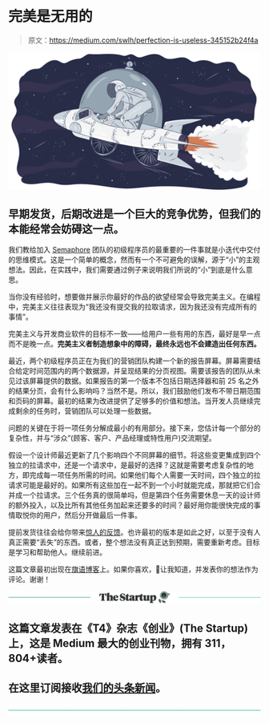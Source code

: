# 完美是无用的

> 原文：<https://medium.com/swlh/perfection-is-useless-345152b24f4a>

![](img/45f2b5a576ccc56e784b347228ece8bc.png)

## 早期发货，后期改进是一个巨大的竞争优势，但我们的本能经常会妨碍这一点。

我们教给加入 [Semaphore](https://semaphoreci.com/) 团队的初级程序员的最重要的一件事就是小迭代中交付的思维模式。这是一个简单的概念，然而有一个不可避免的误解，源于“小”的主观想法。因此，在实践中，我们需要通过例子来说明我们所说的“小”到底是什么意思。

当你没有经验时，想要做并展示你最好的作品的欲望经常会导致完美主义。在编程中，完美主义往往表现为“我还没有提交我的拉取请求，因为我还没有完成所有的事情”。

完美主义与开发商业软件的目标不一致——给用户一些有用的东西，最好是早一点而不是晚一点。**完美主义者制造想象中的障碍，最终永远也不会建造出任何东西。**

最近，两个初级程序员正在为我们的营销团队构建一个新的报告屏幕。屏幕需要结合给定时间范围内的两个数据源，并呈现结果的分页视图。需要该报告的团队从未见过该屏幕提供的数据。如果报告的第一个版本不包括日期选择器和前 25 名之外的结果分页，会有什么影响吗？当然不是。所以，我们鼓励他们发布不带日期范围和页码的屏幕。最初的结果为改进提供了足够多的价值和想法。当开发人员继续完成剩余的任务时，营销团队可以处理一些数据。

问题的关键在于将一项任务分解成最小的有用部分。接下来，您估计每一个部分的复杂性，并与“涉众”(顾客、客户、产品经理或特性用户)交流期望。

假设一个设计师最近更新了几个影响四个不同屏幕的细节。将这些变更集成到四个独立的拉请求中，还是一个请求中，是最好的选择？这就是需要考虑复杂性的地方，即完成每一项任务所需的时间。如果他们每个人需要一天时间，四个独立的拉请求可能是最好的。如果所有这些加在一起不到一个小时就能完成，那就把它们合并成一个拉请求。三个任务真的很简单吗，但是第四个任务需要休息一天的设计师的额外投入，以及比所有其他任务加起来还要多的时间？最好用你能很快完成的事情取悦你的用户，然后分开做最后一件事。

提前发货往往会给你带来[惊人的反馈](https://semaphoreci.com/blog/2016/11/03/how-bdd-and-continuous-delivery-help-developers-maintain-flow.html)。也许最初的版本是如此之好，以至于没有人真正需要“丢失”的东西。或者，整个想法没有真正达到预期，需要重新考虑。目标是学习和帮助他人。继续前进。

这篇文章最初出现在[旗语博客](https://semaphoreci.com/blog/2017/05/04/perfection-is-useless.html)上。如果你喜欢，👏让我知道，并发表你的想法作为评论。谢谢！

[![](img/308a8d84fb9b2fab43d66c117fcc4bb4.png)](https://medium.com/swlh)

## 这篇文章发表在《T4》杂志《创业》(The Startup)上，这是 Medium 最大的创业刊物，拥有 311，804+读者。

## 在这里订阅接收[我们的头条新闻](http://growthsupply.com/the-startup-newsletter/)。

[![](img/b0164736ea17a63403e660de5dedf91a.png)](https://medium.com/swlh)